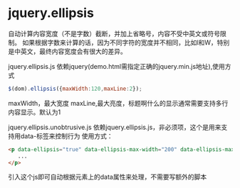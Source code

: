 jquery.ellipsis
===============

自动计算内容宽度（不是字数）截断，并加上省略号，内容不受中英文或符号限制。
如果根据字数来计算的话，因为不同字符的宽度并不相同，比如l和W，特别是中英文，最终内容宽度会有很大的差异。

jquery.ellipsis.js 
依赖jquery(demo.html需指定正确的jquery.min.js地址),使用方式
```javascript
$(dom).ellipsis({maxWidth:120,maxLine:2});
```
maxWidth，最大宽度
maxLine,最大亮度，标题啊什么的显示通常需要支持多行内容显示。默认为1

jquery.ellipsis.unobtrusive.js
依赖jquery.ellipsis.js，非必须项，这个是用来支持用data-标签来控制行为
使用方式：
```html
<p data-ellipsis="true" data-ellipsis-max-width="200" data-ellipsis-max-line="2">
   ...
</p>
```
引入这个js即可自动根据元素上的data属性来处理，不需要写额外的脚本

